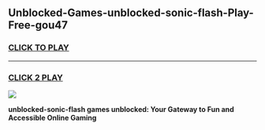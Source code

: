 
## Unblocked-Games-unblocked-sonic-flash-Play-Free-gou47
<h3>
<a href="https://premium76.site?title=unblocked-sonic-flash&ref=23A">CLICK TO PLAY</a></h3>
<hr>

<h3>
<a href="https://premium76.site?title=unblocked-sonic-flash&ref=23A">CLICK 2 PLAY</a>
  
</h3>

<a href="https://premium76.site?title=unblocked-sonic-flash&ref=23A"><img src="https://clearcache.store/games.png"></a>


**unblocked-sonic-flash games unblocked: Your Gateway to Fun and Accessible Online Gaming**
